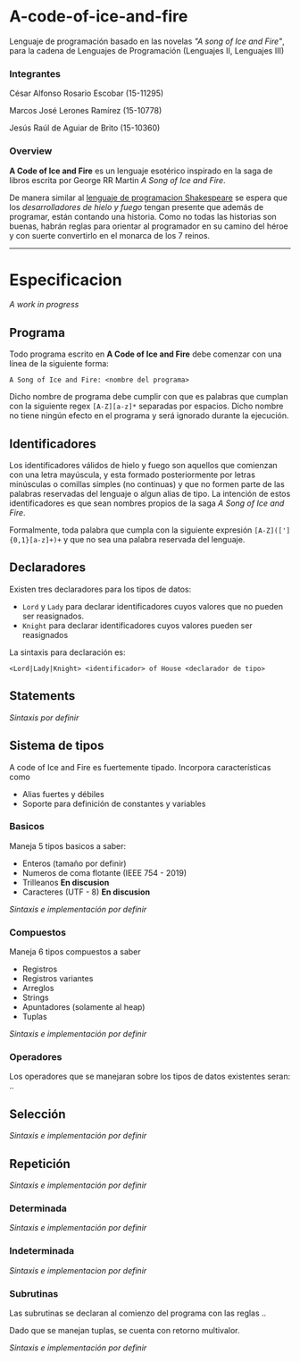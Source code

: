 # A-code-of-ice-and-fire


Lenguaje de programación basado en las novelas *"A song of Ice and Fire"*, para la cadena de Lenguajes de Programación (Lenguajes II, Lenguajes III)

### Integrantes

César Alfonso Rosario Escobar (15-11295)

Marcos José Lerones Ramírez (15-10778)

Jesús Raúl de Aguiar de Brito (15-10360)

### Overview

**A Code of Ice and Fire** es un lenguaje esotérico inspirado en la saga de libros escrita 
por George RR Martin *A Song of Ice and Fire*.

De manera similar al [lenguaje de programacion Shakespeare](https://en.wikipedia.org/wiki/Shakespeare_Programming_Language) 
se espera que los *desarrolladores de hielo y fuego* tengan presente que además de programar, 
están contando una historia. Como no todas las historias son buenas, habrán reglas para 
orientar al programador en su camino del héroe y con suerte convertirlo en el monarca de los 7 reinos.

---

# Especificacion

*A work in progress*

## Programa

Todo programa escrito en **A Code of Ice and Fire** debe comenzar con una línea de la 
siguiente forma: 

```
A Song of Ice and Fire: <nombre del programa>
```

Dicho nombre de programa debe cumplir con que es palabras que cumplan con la siguiente
regex `[A-Z][a-z]*` separadas por espacios. Dicho nombre no tiene ningún efecto en el 
programa y será ignorado durante la ejecución. 

## Identificadores

Los identificadores válidos de hielo y fuego son aquellos que comienzan con una letra 
mayúscula, y esta formado posteriormente por letras minúsculas o comillas simples (no continuas) y
que no formen parte de las palabras reservadas del lenguaje o algun alias de tipo.
La intención de estos identificadores es que sean nombres propios de la saga *A Song of Ice and Fire*.

Formalmente, toda palabra que cumpla con la siguiente expresión `[A-Z]([']{0,1}[a-z]+)+`
y que no sea una palabra reservada del lenguaje.

## Declaradores

Existen tres declaradores para los tipos de datos:
* `Lord` y `Lady` para declarar identificadores cuyos valores que no pueden ser reasignados.
* `Knight` para declarar identificadores cuyos valores pueden ser reasignados

La sintaxis para declaración es:

```
<Lord|Lady|Knight> <identificador> of House <declarador de tipo>
```

## Statements

*Sintaxis por definir*

## Sistema de tipos

A code of Ice and Fire es fuertemente tipado. Incorpora características como
* Alias fuertes y débiles
* Soporte para definición de constantes y variables

### Basicos

Maneja 5 tipos basicos a saber:
* Enteros (tamaño por definir)
* Numeros de coma flotante (IEEE 754 - 2019)
* Trilleanos **En discusion**
* Caracteres (UTF - 8) **En discusion**

*Sintaxis e implementación por definir*

### Compuestos

Maneja 6 tipos compuestos a saber

* Registros
* Registros variantes
* Arreglos
* Strings
* Apuntadores (solamente al heap)
* Tuplas

*Sintaxis e implementación por definir*

### Operadores

Los operadores que se manejaran sobre los tipos de datos existentes seran: .. 

## Selección

*Sintaxis e implementación por definir*

## Repetición

*Sintaxis e implementación por definir*

### Determinada

*Sintaxis e implementación por definir*

### Indeterminada

*Sintaxis e implementacion por definir*

### Subrutinas

Las subrutinas se declaran al comienzo del programa con las reglas ..

Dado que se manejan tuplas, se cuenta con retorno multivalor.

*Sintaxis e implementación por definir*
